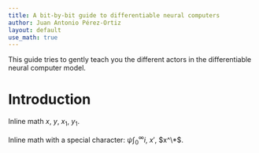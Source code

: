 ```yaml
---
title: A bit-by-bit guide to differentiable neural computers
author: Juan Antonio Pérez-Ortiz
layout: default
use_math: true
---
```


This guide tries to gently teach you the different actors in the differentiable neural computer model.

# Introduction

Inline math $x$, $y$, $x_1$, $y_1$.

Inline math with a special character: $\psi\int_0^\infty i$, $x'$, $x^\*$.
